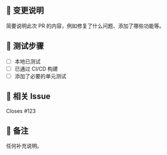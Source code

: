 ## 🚀 变更说明

简要说明此次 PR 的内容，例如修复了什么问题、添加了哪些功能等。

## 🧪 测试步骤

- [ ] 本地已测试
- [ ] 已通过 CI/CD 构建
- [ ] 添加了必要的单元测试

## 📎 相关 Issue

Closes #123

## 📝 备注

任何补充说明。
